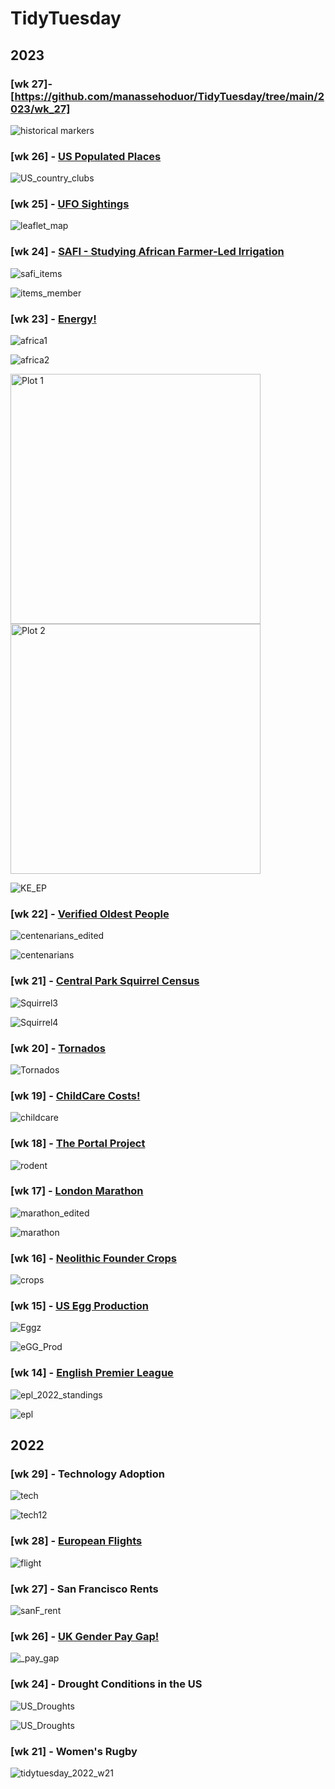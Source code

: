# TidyTuesday 

## 2023

### [wk 27]- [https://github.com/manassehoduor/TidyTuesday/tree/main/2023/wk_27]

![historical markers](https://github.com/manassehoduor/TidyTuesday/assets/20558188/2d9d1b3c-14af-4ae9-b98f-331c3dba474b)

### [wk 26] - [US Populated Places](https://github.com/manassehoduor/TidyTuesday/tree/main/2023/wk_26)

![US_country_clubs](https://github.com/manassehoduor/TidyTuesday/assets/20558188/61c9b85e-2a55-4fbf-963c-01dbed462a58)

### [wk 25] - [UFO Sightings](https://github.com/manassehoduor/TidyTuesday/tree/main/2023/wk_25)

![leaflet_map](https://github.com/manassehoduor/TidyTuesday/assets/20558188/b2329cfb-934a-406d-8f06-9e90443027aa)


### [wk 24] - [SAFI - Studying African Farmer-Led Irrigation](https://github.com/manassehoduor/TidyTuesday/tree/main/2023/wk_24)

![safi_items](https://github.com/manassehoduor/TidyTuesday/assets/20558188/cf7cefaf-1724-4c69-8ec1-07c6367d4088)

![items_member](https://github.com/manassehoduor/TidyTuesday/assets/20558188/4cf0d93d-b3de-4286-a341-38d2ff2313aa)

### [wk 23] - [Energy!](https://github.com/manassehoduor/TidyTuesday/tree/main/2023/wk_23)

![africa1](https://github.com/manassehoduor/TidyTuesday/assets/20558188/37f34a29-04e4-4c8e-a124-3711c1803f43)

![africa2](https://github.com/manassehoduor/TidyTuesday/assets/20558188/09ed7932-8a1e-43d7-948a-d1ab7667a4d9)

<div>
    <img src="https://github.com/manassehoduor/TidyTuesday/assets/20558188/4ad59d23-4987-4699-8176-1a5be51cc8bb" alt="Plot 1" width="400"/>
    <img src="https://github.com/manassehoduor/TidyTuesday/assets/20558188/0943fc83-970a-4cd7-be57-83531235a0b6" alt="Plot 2" width="400"/>
</div>

![KE_EP](https://github.com/manassehoduor/TidyTuesday/assets/20558188/f5f29699-5102-495e-92a5-454a236cc085)

###  [wk 22] - [Verified Oldest People](https://github.com/manassehoduor/TidyTuesday/tree/main/2023/wk_22)

![centenarians_edited](https://github.com/manassehoduor/TidyTuesday/assets/20558188/dd384b45-2afa-40bb-bbba-d7bb6fe2eb34)

![centenarians](https://github.com/manassehoduor/TidyTuesday/assets/20558188/eedc03a4-a566-457b-8f75-f2967387426d)

###  [wk 21] - [Central Park Squirrel Census](https://github.com/manassehoduor/TidyTuesday/tree/main/2023/wk_21)

![Squirrel3](https://github.com/manassehoduor/TidyTuesday/assets/20558188/fca44c50-0248-4a78-b57c-1b029571b744)

![Squirrel4](https://github.com/manassehoduor/TidyTuesday/assets/20558188/907ac134-b4c3-4dd2-9d02-bd4eaecc419e)

###  [wk 20] - [Tornados](https://github.com/manassehoduor/TidyTuesday/tree/main/2023/wk_20)

![Tornados](https://github.com/manassehoduor/TidyTuesday/assets/20558188/88f83772-cc22-4f5f-bad7-8208602d41b2)

###  [wk 19] - [ChildCare Costs!](https://github.com/manassehoduor/TidyTuesday/tree/main/2023/wk_19)

![childcare](https://user-images.githubusercontent.com/20558188/237049281-6a22b59c-51b7-46d6-8ad3-6cb5cd0a1fea.png)

### [wk 18] - [The Portal Project](https://github.com/manassehoduor/TidyTuesday/tree/main/2023/wk_18)

![rodent](https://user-images.githubusercontent.com/20558188/235680512-6f48cfaa-adb5-4857-a9e6-f1397aea104b.png)

### [wk 17] - [London Marathon](https://github.com/manassehoduor/TidyTuesday/tree/main/2023/wk_17)

![marathon_edited](https://user-images.githubusercontent.com/20558188/234508870-df0a6b0b-31c0-4c0e-9a73-8778fd3a1fbf.png)

![marathon](https://user-images.githubusercontent.com/20558188/234387194-ee40ccb4-9f61-43e4-bfae-87c723a91cf7.png)

### [wk 16] - [Neolithic Founder Crops](https://github.com/manassehoduor/TidyTuesday/tree/main/2023/wk_16)

![crops](https://user-images.githubusercontent.com/20558188/233631622-e38a39b3-40e7-418b-a2b0-29acfa616f08.png)

### [wk 15] - [US Egg Production](https://github.com/manassehoduor/TidyTuesday/tree/main/2023/wk_15)

![Eggz](https://user-images.githubusercontent.com/20558188/231898960-1d6ab3fa-5d68-45fb-93c8-eff65d5af15f.png)

![eGG_Prod](https://user-images.githubusercontent.com/20558188/231865790-52a5ccba-79ba-4dfb-b97c-7d7f7fc1b69e.png)

### [wk 14] - [English Premier League](https://github.com/manassehoduor/TidyTuesday/tree/main/2023/wk_14)

![epl_2022_standings](https://user-images.githubusercontent.com/20558188/230353382-143ed80f-fc44-418e-9be9-840762344658.png)

![epl](https://user-images.githubusercontent.com/20558188/230353392-f3f584e6-3622-4d94-8bba-e2abb038b4e2.png)

## 2022

### [wk 29] - Technology Adoption

![tech](https://user-images.githubusercontent.com/20558188/181265845-98053ebe-3c8f-4bd4-a527-f77b85195bc9.png)

![tech12](https://user-images.githubusercontent.com/20558188/181429349-35129f33-75d5-4187-b1b8-766b11519336.gif)

### [wk 28] - [European Flights](https://github.com/manassehoduor/TidyTuesday/tree/main/2022/wk_28)

![flight](https://user-images.githubusercontent.com/20558188/180727017-d559a8d1-e8cd-4d45-8020-1dc5e95747b3.png)

### [wk 27] - San Francisco Rents

![sanF_rent](https://user-images.githubusercontent.com/20558188/177530216-aab5abf4-da6d-47a0-bcac-3bb2f9bb9c0e.png)

### [wk 26] - [UK Gender Pay Gap!](https://github.com/manassehoduor/TidyTuesday/tree/main/2022/wk_26)

![_pay_gap](https://user-images.githubusercontent.com/20558188/176538881-68ca2d92-ea08-4f40-b564-8ee1c775db10.png)

### [wk 24] - Drought Conditions in the US
![US_Droughts](https://user-images.githubusercontent.com/20558188/174137963-65677a6c-b9ef-442e-9f02-c700a1576c1f.png)

![US_Droughts](https://user-images.githubusercontent.com/20558188/174137969-a9a3574d-8fc3-49c8-98d6-ca1ae6c32701.gif)


### [wk 21] - Women's Rugby
![tidytuesday_2022_w21](https://user-images.githubusercontent.com/20558188/170564078-ac55784b-846c-4206-b2ef-93fe1f2e12de.png)


